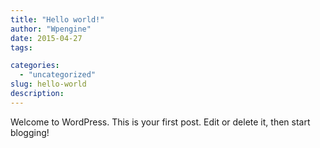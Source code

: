 ```yaml
---
title: "Hello world!"
author: "Wpengine"
date: 2015-04-27
tags:

categories:
  - "uncategorized"
slug: hello-world
description: 
---
```

Welcome to WordPress. This is your first post. Edit or delete it, then start blogging!
